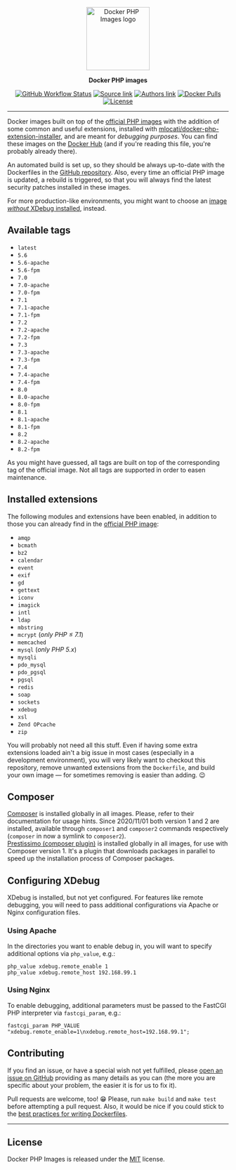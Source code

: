 <p align="center">
    <a href="https://www.chialab.io/p/docker-php">
        <img alt="Docker PHP Images logo" width="144" height="144" src="https://raw.githack.com/chialab/docker-php/master/logo.svg" />
    </a>
</p>

<p align="center">
  <strong>Docker PHP images</strong>
</p>

<p align="center">
    <a href="https://github.com/chialab/docker-php/actions"><img alt="GitHub Workflow Status" src="https://img.shields.io/github/workflow/status/chialab/docker-php/Build,%20test%20and%20publish%20images?style=flat-square"></a>
    <a href="https://github.com/chialab/docker-php"><img alt="Source link" src="https://img.shields.io/badge/Source-GitHub-lightgrey.svg?style=flat-square"></a>
    <a href="https://www.chialab.it"><img alt="Authors link" src="https://img.shields.io/badge/Authors-Chialab-lightgrey.svg?style=flat-square"></a>
    <a href="https://hub.docker.com/r/chialab/php-dev/"><img alt="Docker Pulls" src="https://img.shields.io/docker/pulls/chialab/php-dev.svg?style=flat-square"></a>
    <a href="https://github.com/chialab/docker-php/blob/master/LICENSE"><img alt="License" src="https://img.shields.io/github/license/chialab/docker-php.svg?style=flat-square"></a>
</p>

---

Docker images built on top of the [official PHP images](https://hub.docker.com/r/_/php/) with the addition of some common and useful extensions, installed with [mlocati/docker-php-extension-installer](https://github.com/mlocati/docker-php-extension-installer), and are meant for *debugging purposes*. You can find these images on the [Docker Hub](https://hub.docker.com/r/chialab/php-dev/) (and if you're reading this file, you're probably already there).

An automated build is set up, so they should be always up-to-date with the Dockerfiles in the [GitHub repository](https://github.com/chialab/docker-php). Also, every time an official PHP image is updated, a rebuild is triggered, so that you will always find the latest security patches installed in these images.

For more production-like environments, you might want to choose an [image *without* XDebug installed](https://hub.docker.com/r/chialab/php/), instead.

## Available tags
- `latest`
- `5.6`
- `5.6-apache`
- `5.6-fpm`
- `7.0`
- `7.0-apache`
- `7.0-fpm`
- `7.1`
- `7.1-apache`
- `7.1-fpm`
- `7.2`
- `7.2-apache`
- `7.2-fpm`
- `7.3`
- `7.3-apache`
- `7.3-fpm`
- `7.4`
- `7.4-apache`
- `7.4-fpm`
- `8.0`
- `8.0-apache`
- `8.0-fpm`
- `8.1`
- `8.1-apache`
- `8.1-fpm`
- `8.2`
- `8.2-apache`
- `8.2-fpm`

As you might have guessed, all tags are built on top of the corresponding tag of the official image. Not all tags are supported in order to easen maintenance.

## Installed extensions
The following modules and extensions have been enabled,
in addition to those you can already find in the [official PHP image](https://hub.docker.com/r/_/php/):

- `amqp`
- `bcmath`
- `bz2`
- `calendar`
- `event`
- `exif`
- `gd`
- `gettext`
- `iconv`
- `imagick`
- `intl`
- `ldap`
- `mbstring`
- `mcrypt` (_only PHP ≤ 7.1_)
- `memcached`
- `mysql` (_only PHP 5.x_)
- `mysqli`
- `pdo_mysql`
- `pdo_pgsql`
- `pgsql`
- `redis`
- `soap`
- `sockets`
- `xdebug`
- `xsl`
- `Zend OPcache`
- `zip`

You will probably not need all this stuff. Even if having some extra extensions loaded ain't a big issue in most cases (especially in a development environment), you will very likely want to checkout this repository, remove unwanted extensions from the `Dockerfile`, and build your own image — for sometimes removing is easier than adding. 😉

## Composer
[Composer](https://getcomposer.org) is installed globally in all images. Please, refer to their documentation for usage hints.
Since 2020/11/01 both version 1 and 2 are installed, available through `composer1` and `composer2` commands respectively (`composer` in now a symlink to `composer2`).  
[Prestissimo (composer plugin)](https://github.com/hirak/prestissimo) is installed globally in all images, for use with Composer version 1. It's a plugin that downloads packages in parallel to speed up the installation process of Composer packages.

## Configuring XDebug
XDebug is installed, but not yet configured.
For features like remote debugging, you will need to pass additional configurations via Apache or Nginx configuration files.

### Using Apache
In the directories you want to enable debug in, you will want to specify additional options via `php_value`, e.g.:

```
php_value xdebug.remote_enable 1
php_value xdebug.remote_host 192.168.99.1
```

### Using Nginx
To enable debugging, additional parameters must be passed to the FastCGI PHP interpreter via `fastcgi_param`, e.g.:

```
fastcgi_param PHP_VALUE "xdebug.remote_enable=1\nxdebug.remote_host=192.168.99.1";
```

## Contributing
If you find an issue, or have a special wish not yet fulfilled, please [open an issue on GitHub](https://github.com/chialab/docker-php/issues) providing as many details as you can (the more you are specific about your problem, the easier it is for us to fix it).

Pull requests are welcome, too! 😁 Please, run `make build` and `make test` before attempting a pull request. Also, it would be nice if you could stick to the [best practices for writing Dockerfiles](https://docs.docker.com/articles/dockerfile_best-practices/).

---

## License

Docker PHP Images is released under the [MIT](https://github.com/chialab/docker-php/blob/master/LICENSE) license.

